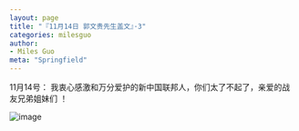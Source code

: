 ```yaml
---
layout: page
title: "『11月14日 郭文贵先生盖文』·3"
categories: milesguo
author:
- Miles Guo
meta: "Springfield"
---
```


11月14号： 我衷心感激和万分爱护的新中国联邦人，你们太了不起了，亲爱的战友兄弟姐妹们 ！

![image](../../../../image/milesguo/2020_11_14_Miles_Guo_Getter_3_1.png)
